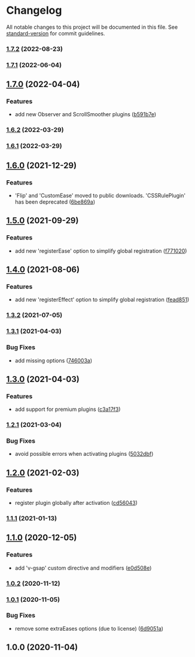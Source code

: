# Changelog

All notable changes to this project will be documented in this file. See [standard-version](https://github.com/conventional-changelog/standard-version) for commit guidelines.

### [1.7.2](https://github.com/ivodolenc/nuxt-gsap-module/compare/v1.7.1...v1.7.2) (2022-08-23)

### [1.7.1](https://github.com/ivodolenc/nuxt-gsap-module/compare/v1.7.0...v1.7.1) (2022-06-04)

## [1.7.0](https://github.com/ivodolenc/nuxt-gsap-module/compare/v1.6.2...v1.7.0) (2022-04-04)


### Features

* add new Observer and ScrollSmoother plugins ([b591b7e](https://github.com/ivodolenc/nuxt-gsap-module/commit/b591b7ecc4c05ebcd1f8bb04ad34707544730e5b))

### [1.6.2](https://github.com/ivodolenc/nuxt-gsap-module/compare/v1.6.1...v1.6.2) (2022-03-29)

### [1.6.1](https://github.com/ivodolenc/nuxt-gsap-module/compare/v1.6.0...v1.6.1) (2022-03-29)

## [1.6.0](https://github.com/ivodolenc/nuxt-gsap-module/compare/v1.5.0...v1.6.0) (2021-12-29)


### Features

* 'Flip' and 'CustomEase' moved to public downloads. 'CSSRulePlugin' has been deprecated ([6be869a](https://github.com/ivodolenc/nuxt-gsap-module/commit/6be869a681fe19d9ceba2ef1f7908555bf3ff5c5))

## [1.5.0](https://github.com/ivodolenc/nuxt-gsap-module/compare/v1.4.0...v1.5.0) (2021-09-29)


### Features

* add new 'registerEase' option to simplify global registration ([f771020](https://github.com/ivodolenc/nuxt-gsap-module/commit/f771020eb0ca6c4b60236b8efbb044a6a5426d4a))

## [1.4.0](https://github.com/ivodolenc/nuxt-gsap-module/compare/v1.3.2...v1.4.0) (2021-08-06)


### Features

* add new 'registerEffect' option to simplify global registration ([fead851](https://github.com/ivodolenc/nuxt-gsap-module/commit/fead851abfd1e5cd262d92c14aad6aff971a20a4))

### [1.3.2](https://github.com/ivodolenc/nuxt-gsap-module/compare/v1.3.1...v1.3.2) (2021-07-05)

### [1.3.1](https://github.com/ivodolenc/nuxt-gsap-module/compare/v1.3.0...v1.3.1) (2021-04-03)


### Bug Fixes

* add missing options ([746003a](https://github.com/ivodolenc/nuxt-gsap-module/commit/746003a47aecb0ebcca8362de9379e8aaf14921f))

## [1.3.0](https://github.com/ivodolenc/nuxt-gsap-module/compare/v1.2.1...v1.3.0) (2021-04-03)


### Features

* add support for premium plugins ([c3a17f3](https://github.com/ivodolenc/nuxt-gsap-module/commit/c3a17f346a27b7c9ce32c62bf0321e50e01def31))

### [1.2.1](https://github.com/ivodolenc/nuxt-gsap-module/compare/v1.2.0...v1.2.1) (2021-03-04)


### Bug Fixes

* avoid possible errors when activating plugins ([5032dbf](https://github.com/ivodolenc/nuxt-gsap-module/commit/5032dbfa04c30c957cdd37b90a975ea2fa7e32d3))

## [1.2.0](https://github.com/ivodolenc/nuxt-gsap-module/compare/v1.1.1...v1.2.0) (2021-02-03)


### Features

* register plugin globally after activation ([cd56043](https://github.com/ivodolenc/nuxt-gsap-module/commit/cd56043a1d2e15cefebeafd2c2d308949df594a8))

### [1.1.1](https://github.com/ivodolenc/nuxt-gsap-module/compare/v1.1.0...v1.1.1) (2021-01-13)

## [1.1.0](https://github.com/ivodolenc/nuxt-gsap-module/compare/v1.0.2...v1.1.0) (2020-12-05)


### Features

* add 'v-gsap' custom directive and modifiers ([e0d508e](https://github.com/ivodolenc/nuxt-gsap-module/commit/e0d508ea99ee2e8c5fde3206c54228c16cfea3bb))

### [1.0.2](https://github.com/ivodolenc/nuxt-gsap-module/compare/v1.0.1...v1.0.2) (2020-11-12)

### [1.0.1](https://github.com/ivodolenc/nuxt-gsap-module/compare/v1.0.0...v1.0.1) (2020-11-05)


### Bug Fixes

* remove some extraEases options (due to license) ([6d9051a](https://github.com/ivodolenc/nuxt-gsap-module/commit/6d9051a9b76fcbbfcd1d2f2e0f63ced98362c461))

## 1.0.0 (2020-11-04)
